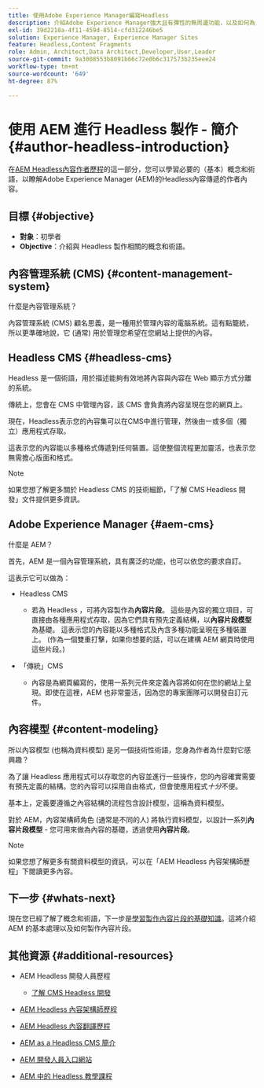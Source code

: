 ```yaml
---
title: 使用Adobe Experience Manager編寫Headless
description: 介紹Adobe Experience Manager強大且有彈性的無周邊功能，以及如何為您的專案編寫內容。
exl-id: 39d2218a-4f11-459d-8514-cfd312246be5
solution: Experience Manager, Experience Manager Sites
feature: Headless,Content Fragments
role: Admin, Architect,Data Architect,Developer,User,Leader
source-git-commit: 9a3008553b8091b66c72e0b6c317573b235eee24
workflow-type: tm+mt
source-wordcount: '649'
ht-degree: 87%

---
```


# 使用 AEM 進行 Headless 製作 - 簡介 {#author-headless-introduction}

在[AEM Headless內容作者歷程](overview.md)的這一部分，您可以學習必要的（基本）概念和術語，以瞭解Adobe Experience Manager (AEM)的Headless內容傳遞的作者內容。

## 目標 {#objective}

* **對象**：初學者
* **Objective**：介紹與 Headless 製作相關的概念和術語。

## 內容管理系統 (CMS) {#content-management-system}

什麼是內容管理系統？

內容管理系統 (CMS) 顧名思義，是一種用於管理內容的電腦系統。這有點籠統，所以更準確地說，它 (通常) 用於管理您希望在您網站上提供的內容。

## Headless CMS {#headless-cms}

Headless 是一個術語，用於描述能夠有效地將內容與內容在 Web 顯示方式分離的系統。

傳統上，您會在 CMS 中管理內容，該 CMS 會負責將內容呈現在您的網頁上。

現在，Headless表示您的內容集可以在CMS中進行管理，然後由一或多個（獨立）應用程式存取。

這表示您的內容能以多種格式傳遞到任何裝置。這使整個流程更加靈活，也表示您無需擔心版面和格式。

>[!NOTE]
>
>如果您想了解更多關於 Headless CMS 的技術細節，「了解 CMS Headless 開發」文件提供更多資訊。

## Adobe Experience Manager {#aem-cms}

什麼是 AEM？

首先，AEM 是一個內容管理系統，具有廣泛的功能，也可以依您的要求自訂。

這表示它可以做為：

* Headless CMS
   * 若為 Headless ，可將內容製作為&#x200B;**內容片段**。
這些是內容的獨立項目，可直接由各種應用程式存取，因為它們具有預先定義結構，以&#x200B;**內容片段模型**&#x200B;為基礎。
這表示您的內容能以多種格式及內含多種功能呈現在多種裝置上。
(作為一個雙重打擊，如果你想要的話，可以在建構 AEM 網頁時使用這些片段。)

* 「傳統」CMS
   * 內容是為網頁編寫的，使用一系列元件來定義內容將如何在您的網站上呈現。即使在這裡，AEM 也非常靈活，因為您的專案團隊可以開發自訂元件。

## 內容模型 {#content-modeling}

所以內容模型 (也稱為資料模型) 是另一個技術性術語，您身為作者為什麼對它感興趣？

為了讓 Headless 應用程式可以存取您的內容並進行一些操作，您的內容確實需要有預先定義的結構。您的內容可以採用自由格式，但會使應用程式&#x200B;*十分*&#x200B;不便。

基本上，定義要遵循之內容結構的流程包含設計模型，這稱為資料模型。

對於 AEM，內容架構師角色 (通常是不同的人) 將執行資料模型，以設計一系列&#x200B;**內容片段模型** - 您可用來做為內容的基礎，透過使用&#x200B;**內容片段**。

>[!NOTE]
>
>如果您想了解更多有關資料模型的資訊，可以在「AEM Headless 內容架構師歷程」下閱讀更多內容。

## 下一步 {#whats-next}

現在您已經了解了概念和術語，下一步是[學習製作內容片段的基礎知識](basics.md)。這將介紹 AEM 的基本處理以及如何製作內容片段。

## 其他資源 {#additional-resources}

* AEM Headless 開發人員歷程
   * [了解 CMS Headless 開發](/help/journey-headless/developer/learn-about.md)

* [AEM Headless 內容架構師歷程](/help/journey-headless/architect/overview.md)

* [AEM Headless 內容翻譯歷程](/help/journey-headless/translation/overview.md)

* [AEM as a Headless CMS 簡介](/help/sites-developing/headless/introduction.md)

* [AEM 開發人員入口網站](https://experienceleague.adobe.com/landing/experience-manager/headless/developer.html)

* [AEM 中的 Headless 教學課程](https://experienceleague.adobe.com/docs/experience-manager-learn/getting-started-with-aem-headless/overview.html)
